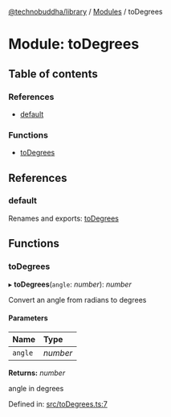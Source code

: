 [@technobuddha/library](../..) / [Modules](../Modules.md) / toDegrees

# Module: toDegrees

## Table of contents

### References

- [default](todegrees.md#default)

### Functions

- [toDegrees](todegrees.md#todegrees)

## References

### default

Renames and exports: [toDegrees](todegrees.md#todegrees)

## Functions

### toDegrees

▸ **toDegrees**(`angle`: *number*): *number*

Convert an angle from radians to degrees

#### Parameters

| Name | Type |
| :------ | :------ |
| `angle` | *number* |

**Returns:** *number*

angle in degrees

Defined in: [src/toDegrees.ts:7](../src/toDegrees.ts#L7)
